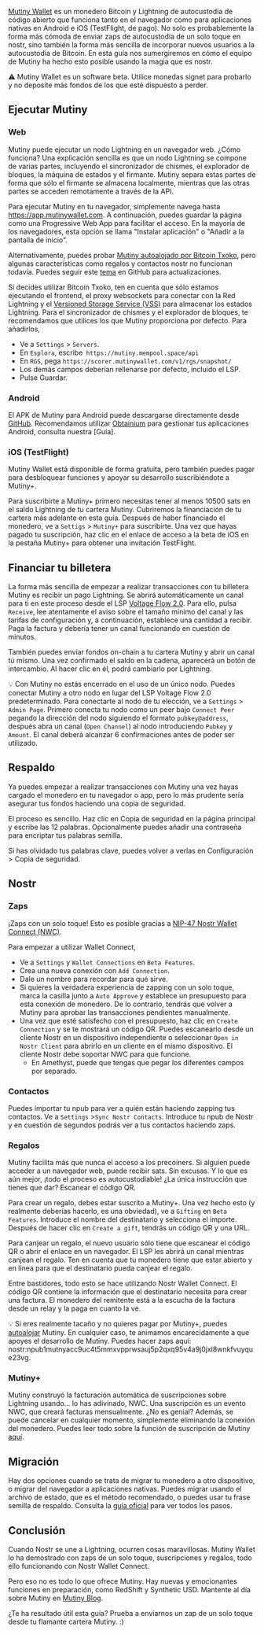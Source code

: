 [Mutiny Wallet](https://www.mutinywallet.com/) es un monedero Bitcoin y Lightning de autocustodia de código abierto que funciona tanto en el navegador como para aplicaciones nativas en Android e iOS (TestFlight, de pago). No solo es probablemente la forma más cómoda de enviar zaps de autocustodia de un solo toque en nostr, sino también la forma más sencilla de incorporar nuevos usuarios a la autocustodia de Bitcoin. En esta guía nos sumergiremos en cómo el equipo de Mutiny ha hecho esto posible usando la magia que es nostr. 

⚠️ Mutiny Wallet es un software beta. Utilice monedas signet para probarlo y no deposite más fondos de los que esté dispuesto a perder.

## Ejecutar Mutiny
### Web
Mutiny puede ejecutar un nodo Lightning en un navegador web. ¿Cómo funciona? Una explicación sencilla es que un nodo Lightning se compone de varias partes, incluyendo el sincronizador de chismes, el explorador de bloques, la máquina de estados y el firmante. Mutiny separa estas partes de forma que sólo el firmante se almacena localmente, mientras que las otras partes se acceden remotamente a través de la API.

Para ejecutar Mutiny en tu navegador, simplemente navega hasta https://app.mutinywallet.com. A continuación, puedes guardar la página como una Progressive Web App para facilitar el acceso. En la mayoría de los navegadores, esta opción se llama "Instalar aplicación" o "Añadir a la pantalla de inicio".

Alternativamente, puedes probar [Mutiny autoalojado por Bitcoin Txoko](https://mutiny.bitcointxoko.com), pero algunas características como regalos y contactos nostr no funcionan todavía. Puedes seguir este [tema](https://github.com/MutinyWallet/mutiny-deploy/issues/5) en GitHub para actualizaciones.

Si decides utilizar Bitcoin Txoko, ten en cuenta que sólo estamos ejecutando el frontend, el proxy websockets para conectar con la Red Lightning y el [Versioned Storage Service (VSS)](https://github.com/lightningdevkit/vss-server) para almacenar los estados Lightning. Para el sincronizador de chismes y el explorador de bloques, te recomendamos que utilices los que Mutiny proporciona por defecto. Para añadirlos,
- Ve a `Settings` > `Servers`.
- En `Esplora`, escribe` https://mutiny.mempool.space/api`
- En `RGS`, pega `https://scorer.mutinywallet.com/v1/rgs/snapshot/`
- Los demás campos deberían rellenarse por defecto, incluido el LSP.
- Pulse Guardar.
### Android
El APK de Mutiny para Android puede descargarse directamente desde [GitHub](https://github.com/MutinyWallet/mutiny-web/releases). Recomendamos utilizar [Obtainium](https://github.com/ImranR98/Obtainium) para gestionar tus aplicaciones Android, consulta nuestra [Guía].

### iOS (TestFlight)
Mutiny Wallet está disponible de forma gratuita, pero también puedes pagar para desbloquear funciones y apoyar su desarrollo suscribiéndote a Mutiny+.

Para suscribirte a Mutiny+ primero necesitas tener al menos 10500 sats en el saldo Lightning de tu cartera Mutiny. Cubriremos la financiación de tu cartera más adelante en esta guía. Después de haber financiado el monedero, ve a `Settigs` > `Mutiny+` para suscribirte. Una vez que hayas pagado tu suscripción, haz clic en el enlace de acceso a la beta de iOS en la pestaña Mutiny+ para obtener una invitación TestFlight.

## Financiar tu billetera
La forma más sencilla de empezar a realizar transacciones con tu billetera Mutiny es recibir un pago Lightning. Se abrirá automáticamente un canal para ti en este proceso desde el LSP [Voltage Flow 2.0](https://amboss.space/node/03aefa43fbb4009b21a4129d05953974b7dbabbbfb511921410080860fca8ee1f0). Para ello, pulsa `Receive`, lee atentamente el aviso sobre el tamaño mínimo del canal y las tarifas de configuración y, a continuación, establece una cantidad a recibir. Paga la factura y debería tener un canal funcionando en cuestión de minutos.

También puedes enviar fondos on-chain a tu cartera Mutiny y abrir un canal tú mismo. Una vez confirmado el saldo en la cadena, aparecerá un botón de intercambio. Al hacer clic en él, podrá cambiarlo por Lightning.

💡 Con Mutiny no estás encerrado en el uso de un único nodo. Puedes conectar Mutiny a otro nodo en lugar del LSP Voltage Flow 2.0 predeterminado. Para conectarte al nodo de tu elección, ve a `Settings` > `Admin Page`. Primero conecta tu nodo como un peer bajo `Connect Peer` pegando la dirección del nodo siguiendo el formato `pubkey@address`, después abra un canal (`Open Channel`) al nodo introduciendo `Pubkey` y `Amount`. El canal deberá alcanzar 6 confirmaciones antes de poder ser utilizado.

## Respaldo
Ya puedes empezar a realizar transacciones con Mutiny una vez hayas cargado el monedero en tu navegador o app, pero lo más prudente sería asegurar tus fondos haciendo una copia de seguridad.

El proceso es sencillo. Haz clic en Copia de seguridad en la página principal y escribe las 12 palabras. Opcionalmente puedes añadir una contraseña para encriptar tus palabras semilla.

Si has olvidado tus palabras clave, puedes volver a verlas en Configuración > Copia de seguridad.
## Nostr
### Zaps
¡Zaps con un solo toque! Esto es posible gracias a [NIP-47 Nostr Wallet Connect (NWC)](https://github.com/nostr-protocol/nips/blob/master/47.md).

Para empezar a utilizar Wallet Connect,
- Ve a `Settings` y `Wallet Connections` en `Beta Features`.
- Crea una nueva conexión con `Add Connection`. 
- Dale un nombre para recordar para qué sirve.
- Si quieres la verdadera experiencia de zapping con un solo toque, marca la casilla junto a `Auto Approve` y establece un presupuesto para esta conexión de monedero. De lo contrario, tendrás que volver a Mutiny para aprobar las transacciones pendientes manualmente. 
- Una vez que esté satisfecho con el presupuesto, haz clic en `Create Connection` y se te mostrará un código QR. Puedes escanearlo desde un cliente Nostr en un dispositivo independiente o seleccionar `Open in Nostr Client` para abrirlo en un cliente en el mismo dispositivo. El cliente Nostr debe soportar NWC para que funcione.
	- En Amethyst, puede que tengas que pegar los diferentes campos por separado.

### Contactos
Puedes importar tu npub para ver a quién están haciendo zapping tus contactos. Ve a `Settings` >`Sync Nostr Contacts`. Introduce tu npub de Nostr y en cuestión de segundos podrás ver a tus contactos haciendo zaps.

### Regalos
Mutiny facilita más que nunca el acceso a los precoiners. Si alguien puede acceder a un navegador web, puede recibir sats. Sin excusas. Y lo que es aún mejor, ¡todo el proceso es autocustodiable! ¿La única instrucción que tienes que dar? Escanear el código QR.

Para crear un regalo, debes estar suscrito a Mutiny+. Una vez hecho esto (y realmente deberías hacerlo, es una obviedad), ve a `Gifting` en `Beta Features`. Introduce el nombre del destinatario y selecciona el importe. Después de hacer clic en `Create a gift`, tendrás un código QR y una URL.

Para canjear un regalo, el nuevo usuario sólo tiene que escanear el código QR o abrir el enlace en un navegador. El LSP les abrirá un canal mientras canjean el regalo. Ten en cuenta que tu monedero tiene que estar abierto y en línea para que el destinatario pueda canjear el regalo.

Entre bastidores, todo esto se hace utilizando Nostr Wallet Connect. El código QR contiene la información que el destinatario necesita para crear una factura. El monedero del remitente está a la escucha de la factura desde un relay y la paga en cuanto la ve.

💡 Si eres realmente tacaño y no quieres pagar por Mutiny+, puedes [autoalojar](https://blog.mutinywallet.com/self-hosting-mutiny/) Mutiny. En cualquier caso, te animamos encarecidamente a que apoyes el desarrollo de Mutiny. Puedes hacer zaps aquí: nostr:npub1mutnyacc9uc4t5mmxvpprwsauj5p2qxq95v4a9j0jxl8wnkfvuyque23vg.
### Mutiny+
Mutiny construyó la facturación automática de suscripciones sobre Lightning usando... lo has adivinado, NWC. Una suscripción es un evento NWC, que creará facturas mensualmente. ¿No es genial? Además, se puede cancelar en cualquier momento, simplemente eliminando la conexión del monedero. Puedes leer todo sobre la función de suscripción de Mutiny [aquí](https://blog.mutinywallet.com/solving-subscriptions-on-bitcoin-one-zap-at-a-time/). 
## Migración
Hay dos opciones cuando se trata de migrar tu monedero a otro dispositivo, o migrar del navegador a aplicaciones nativas. Puedes migrar usando el archivo de estado, que es el método recomendado, o puedes usar tu frase semilla de respaldo. Consulta la [guía oficial](https://blog.mutinywallet.com/migrate-mutiny-wallet-to-the-native-apps/) para ver todos los pasos.
## Conclusión
Cuando Nostr se une a Lightning, ocurren cosas maravillosas. Mutiny Wallet lo ha demostrado con zaps de un solo toque, suscripciones y regalos, todo ello funcionando con Nostr Wallet Connect.

Pero eso no es todo lo que ofrece Mutiny. Hay nuevas y emocionantes funciones en preparación, como RedShift y Synthetic USD. Mantente al día sobre Mutiny en [Mutiny Blog](https://blog.mutinywallet.com/).

¿Te ha resultado útil esta guía? Prueba a enviarnos un zap de un solo toque desde tu flamante cartera Mutiny. :)
